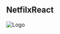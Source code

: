 ## NetfilxReact

![Logo](https://github.com/moqnpp/NetfilxReact/blob/19d6360cccda0cdf0e075dd1c9a0fabf205dfc77/Homepage_NetfilxReact.png)
